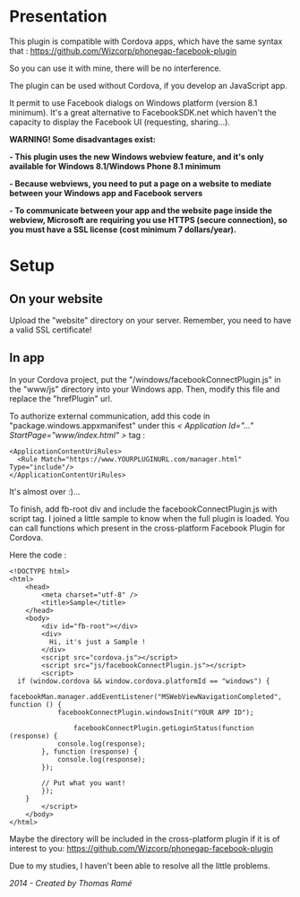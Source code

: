 Presentation
===============================

This plugin is compatible with Cordova apps, which have the same syntax that :
https://github.com/Wizcorp/phonegap-facebook-plugin

So you can use it with mine, there will be no interference.

The plugin can be used without Cordova, if you develop an JavaScript app.

It permit to use Facebook dialogs on Windows platform (version 8.1 minimum). It's a great alternative to FacebookSDK.net which haven't the capacity to display the Facebook UI (requesting, sharing...).

**WARNING! Some disadvantages exist:**


**- This plugin uses the new Windows webview feature, and it's only available for Windows 8.1/Windows Phone 8.1 minimum**

**- Because webviews, you need to put a page on a website to mediate between your Windows app and Facebook servers**

**- To communicate between your app and the website page inside the webview, Microsoft are requiring you use HTTPS (secure connection), so you must have a SSL license (cost minimum 7 dollars/year).**

Setup
===============================

## On your website

Upload the "website" directory on your server. Remember, you need to have a valid SSL certificate! 


## In app

In your Cordova project, put the "/windows/facebookConnectPlugin.js" in the "www/js" directory into your Windows app. Then, modify this file and replace the "hrefPlugin" url.

To authorize external communication, add this code in "package.windows.appxmanifest" under this *< Application Id="..." StartPage="www/index.html" >* tag :
```
<ApplicationContentUriRules>
  <Rule Match="https://www.YOURPLUGINURL.com/manager.html" Type="include"/>
</ApplicationContentUriRules>
```

It's almost over :)...

To finish, add fb-root div and include the facebookConnectPlugin.js with script tag. I joined a little sample to know when the full plugin is loaded. You can call functions which present in the cross-platform Facebook Plugin for Cordova.

Here the code :

```
<!DOCTYPE html>
<html>
	<head>
		<meta charset="utf-8" />
		<title>Sample</title>
	</head>
	<body>
		<div id="fb-root"></div>
		<div>
		  Hi, it's just a Sample !
		</div>
		<script src="cordova.js"></script>
		<script src="js/facebookConnectPlugin.js"></script>
		<script>
  if (window.cordova && window.cordova.platformId == "windows") {
		facebookMan.manager.addEventListener("MSWebViewNavigationCompleted", function () {
			facebookConnectPlugin.windowsInit("YOUR APP ID");

				facebookConnectPlugin.getLoginStatus(function (response) {
      		console.log(response);
      	}, function (response) {
      		console.log(response);
      	});
      	
      	// Put what you want!
		});
	}
		</script>
	</body>
</html>

```

Maybe the directory will be included in the cross-platform plugin if it is of interest to you:
https://github.com/Wizcorp/phonegap-facebook-plugin

Due to my studies, I haven't been able to resolve all the little problems.


*2014 - Created by Thomas Ramé*
